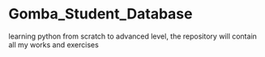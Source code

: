 # Gomba_Student_Database
learning python from scratch to advanced level, the repository will contain all my works and exercises
